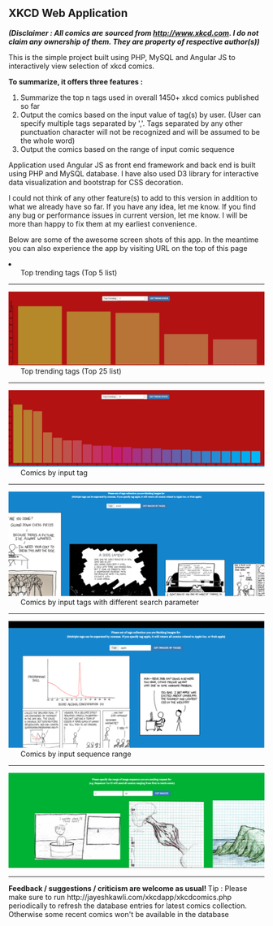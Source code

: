 
<h2>XKCD Web Application </h2>

<i><b>
(Disclaimer : All comics are sourced from http://www.xkcd.com. I do not claim any ownership of them. They are property of respective author(s)) 
</i></b>

<p>
This is the simple project built using PHP, MySQL and Angular JS to interactively view selection of xkcd comics.
</p>

<b>To summarize, it offers three features : </b>

1. Summarize the top n tags used in overall 1450+ xkcd comics published so far
2. Output the comics based on the input value of tag(s) by user. (User can specify multiple tags separated by ','. Tags separated by any other punctuation character will not be recognized and will be assumed to be the whole word)
3. Output the comics based on the range of input comic sequence


<p>
Application used Angular JS as front end framework and back end is built using PHP and MySQL database. I have also used D3 library for interactive data visualization and bootstrap for CSS decoration. 
</p>

<p>
I could not think of any other feature(s) to add to this version in addition to what we already have so far. If you have any idea, let me know. If you find any bug or performance issues in current version, let me know. I will be more than happy to fix them at my earliest convenience.
</p>

<p>
Below are some of the awesome screen shots of this app. In the meantime you can also experience the app by visiting URL on the top of this page
</p>
<li>
<ol> Top trending tags (Top 5 list) </ol>
<hr/>
<img src = 'screenshots/trendingtags.png'>

<ol> Top trending tags (Top 25 list) </ol>
<hr/>
<img src = 'screenshots/trendingtags2.png'>

<ol> Comics by input tag </ol>
<hr/>
<img src = 'screenshots/imagebytags.png'>

<ol> Comics by input tags with different search parameter </ol>
<hr/>
<img src = 'screenshots/imagebytagstwo.png'>

<ol> Comics by input sequence range </ol>
<hr/>
<img src = 'screenshots/imagesequence.jpeg'>

</li>
<hr/>
<b>Feedback / suggestions / criticism are welcome as usual! </b>
Tip : Please make sure to run http://jayeshkawli.com/xkcdapp/xkcdcomics.php periodically to refresh the database entries for latest comics collection. Otherwise some recent comics won't be available in the database
